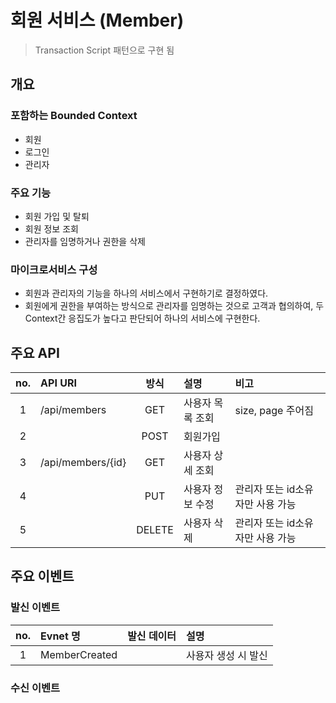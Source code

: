 # 회원 서비스 (Member)
> Transaction Script 패턴으로 구현 됨
## 개요
### 포함하는 Bounded Context
- 회원
- 로그인
- 관리자

### 주요 기능
- 회원 가입 및 탈퇴
- 회원 정보 조회
- 관리자를 임명하거나 권한을 삭제

### 마이크로서비스 구성
- 회원과 관리자의 기능을 하나의 서비스에서 구현하기로 결정하였다.
- 회원에게 권한을 부여하는 방식으로 관리자를 임명하는 것으로 고객과 협의하여, 두 Context간 응집도가 높다고 판단되어 하나의 서비스에 구현한다.

## 주요 API

|no.| API URI | 방식 | 설명 | 비고 |
|:-:| :------ | :-: | :-- | :-- |
| 1	| /api/members      | GET    | 사용자 목록 조회 | size, page 주어짐 |
| 2 |                   | POST   | 회원가입 | |
| 3 | /api/members/{id} | GET    | 사용자 상세 조회 | |
| 4 |                   | PUT    | 사용자 정보 수정 | 관리자 또는 id소유자만 사용 가능 |
| 5 |                   | DELETE | 사용자 삭제 | 관리자 또는 id소유자만 사용 가능 |

## 주요 이벤트
### 발신 이벤트
|no.| Evnet 명 | 발신 데이터 | 설명 |
|:-:| :------ | :-: | :-- |
| 1 | MemberCreated | | 사용자 생성 시 발신 |

### 수신 이벤트